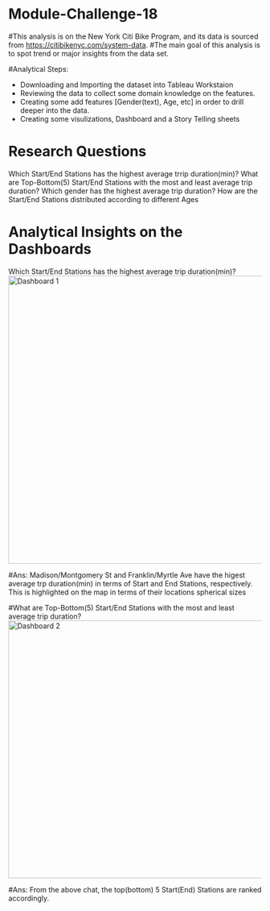 # Module-Challenge-18
#This analysis is on the New York Citi Bike Program, and its data is sourced from https://citibikenyc.com/system-data.
#The main goal of this analysis is to spot trend or major insights from the data set.

#Analytical Steps:
- Downloading and Importing the dataset into Tableau Workstaion
- Reviewing the data to collect some domain knowledge on the features.
- Creating some add features [Gender(text), Age, etc] in order to drill deeper into the data.
- Creating some visulizations, Dashboard and a Story Telling sheets

# Research Questions
Which Start/End Stations has the highest average trrip duration(min)?
What are Top-Bottom(5) Start/End Stations with the most and least average trip duration?
Which gender has the highest average trip duration?
How are the Start/End Stations distributed according to different Ages

# Analytical Insights on the Dashboards
Which Start/End Stations has the highest average trip duration(min)?
<img width="572" alt="Dashboard 1" src="https://github.com/Dozie87/Module-Challenge-18/assets/73558689/ab4280a8-1662-466b-9920-28fa0cd5db60">

#Ans: Madison/Montgomery St and Franklin/Myrtle Ave have the higest average trp duration(min) in terms of Start and End Stations, respectively. This is highlighted on the map in terms of their locations spherical sizes 

#What are Top-Bottom(5) Start/End Stations with the most and least average trip duration?
<img width="512" alt="Dashboard 2" src="https://github.com/Dozie87/Module-Challenge-18/assets/73558689/9030058a-106c-4653-89ba-286e3e51b290">

#Ans: From the above chat, the top(bottom) 5 Start(End) Stations are ranked accordingly.
